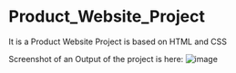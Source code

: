 # Product_Website_Project
It is a Product Website Project is based on HTML and CSS

Screenshot of an Output of the project is here: 
![image](https://user-images.githubusercontent.com/104842427/194330247-38968144-0aed-4029-9697-bd528d47e20f.png)
